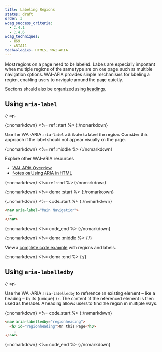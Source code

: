 ```yaml
---
title: Labeling Regions
status: draft
order: 3
wcag_success_criteria:
  - 2.4.1
  - 2.4.6
wcag_techniques:
  - H69
  - ARIA11
technologies: HTML5, WAI-ARIA
---
```

Most regions on a page need to be labeled. Labels are especially important when multiple regions of the same type are on one page, such as multiple navigation options. WAI-ARIA provides simple mechanisms for labeling a region, enabling users to navigate around the page quickly.

Sections should also be organized using [headings](headings.html).

## Using `aria-label`
{:.ap}

{::nomarkdown}
<%= ref :start %>
{:/nomarkdown}

Use the WAI-ARIA `aria-label` attribute to label the region. Consider this approach if the label should not appear visually on the page.

{::nomarkdown}
<%= ref :middle %>
{:/nomarkdown}

Explore other WAI-ARIA resources:

* [WAI-ARIA Overview](https://www.w3.org/WAI/intro/aria)
* [Notes on Using ARIA in HTML](https://www.w3.org/TR/aria-in-html/)

{::nomarkdown}
<%= ref :end %>
{:/nomarkdown}

{::nomarkdown}
<%= demo :start %>
{:/nomarkdown}

{::nomarkdown}
<%= code_start %>
{:/nomarkdown}

~~~html
<nav aria-label="Main Navigation">
  …
</nav>
~~~

{::nomarkdown}
<%= code_end %>
{:/nomarkdown}

{::nomarkdown}
<%= demo :middle %>
{:/}

View a [complete code example](example.html) with regions and labels.

{::nomarkdown}
<%= demo :end %>
{:/}

## Using `aria-labelledby`
{:.ap}

Use the WAI-ARIA `aria-labelledby` to reference an existing element – like a heading – by its (unique) `id`. The content of the referenced element is then used as the label. A heading allows users to find the region in multiple ways.

{::nomarkdown}
<%= code_start %>
{:/nomarkdown}

~~~html
<nav aria-labelledby="regionheading">
  <h3 id="regionheading">On this Page</h3>
    …
</nav>
~~~

{::nomarkdown}
<%= code_end %>
{:/nomarkdown}

